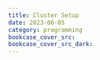 ```yaml
---
title: Cluster Setup
date: 2023-06-05
category: programming
bookcase_cover_src:
bookcase_cover_src_dark:
---
```

